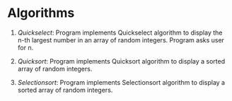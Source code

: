 # Algorithms

  1) *Quickselect*: Program implements Quickselect algorithm to display the n-th largest number in an array of random integers. Program asks user for n.

  2) *Quicksort*: Program implements Quicksort algorithm to display a sorted array of random integers.
  
  3) *Selectionsort*: Program implements Selectionsort algorithm to display a sorted array of random integers.
